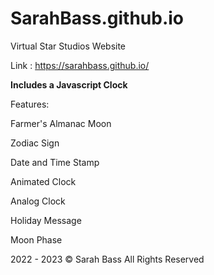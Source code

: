 # SarahBass.github.io
Virtual Star Studios Website

Link : https://sarahbass.github.io/

**Includes a Javascript Clock**

Features:

Farmer's Almanac Moon

Zodiac Sign

Date and Time Stamp

Animated Clock

Analog Clock

Holiday Message

Moon Phase

 2022 - 2023 © Sarah Bass  All Rights Reserved


